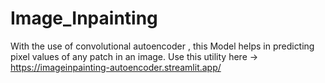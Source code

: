 # Image_Inpainting
With the use of convolutional autoencoder , this Model helps in predicting pixel values of any patch in an image.
Use this utility here -> https://imageinpainting-autoencoder.streamlit.app/
